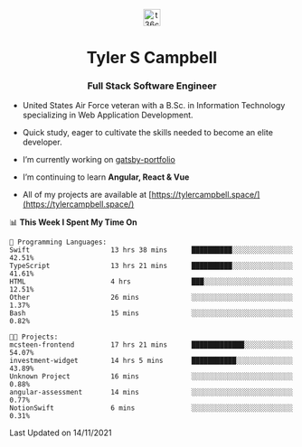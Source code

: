 <p align="center">
<a href="https://www.linkedin.com/in/t36campbell" target="blank"><img align="center" src="https://ik.imagekit.io/t36campbell/Portfolio/linkedin.png.original_m8bbGgPh6.png" alt="t36campbell" height="30" width="30" /></a>
</p>
<h1 align="center">Tyler S Campbell</h1>
<h3 align="center">Full Stack Software Engineer</h3>

* United States Air Force veteran with a B.Sc. in Information Technology specializing in Web Application Development. 

* Quick study, eager to cultivate the skills needed to become an elite developer.

* I’m currently working on [gatsby-portfolio](https://github.com/t36campbell/gatsby-portfolio)

* I’m continuing to learn **Angular, React & Vue**

* All of my projects are available at [https://tylercampbell.space/](https://tylercampbell.space/)

<!--START_SECTION:waka-->
📊 **This Week I Spent My Time On** 

```text
💬 Programming Languages: 
Swift                    13 hrs 38 mins      ██████████░░░░░░░░░░░░░░░   42.51% 
TypeScript               13 hrs 21 mins      ██████████░░░░░░░░░░░░░░░   41.61% 
HTML                     4 hrs               ███░░░░░░░░░░░░░░░░░░░░░░   12.51% 
Other                    26 mins             ░░░░░░░░░░░░░░░░░░░░░░░░░   1.37% 
Bash                     15 mins             ░░░░░░░░░░░░░░░░░░░░░░░░░   0.82%

🐱‍💻 Projects: 
mcsteen-frontend         17 hrs 21 mins      █████████████░░░░░░░░░░░░   54.07% 
investment-widget        14 hrs 5 mins       ███████████░░░░░░░░░░░░░░   43.89% 
Unknown Project          16 mins             ░░░░░░░░░░░░░░░░░░░░░░░░░   0.88% 
angular-assessment       14 mins             ░░░░░░░░░░░░░░░░░░░░░░░░░   0.77% 
NotionSwift              6 mins              ░░░░░░░░░░░░░░░░░░░░░░░░░   0.31%

```


 Last Updated on 14/11/2021
<!--END_SECTION:waka-->
